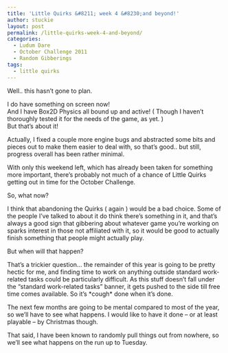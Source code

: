 ```yaml
---
title: 'Little Quirks &#8211; week 4 &#8230;and beyond!'
author: stuckie
layout: post
permalink: /little-quirks-week-4-and-beyond/
categories:
  - Ludum Dare
  - October Challenge 2011
  - Random Gibberings
tags:
  - little quirks
---
```

Well.. this hasn&#8217;t gone to plan.

I do have something on screen now!  
And I have Box2D Physics all bound up and active! ( Though I haven&#8217;t thoroughly tested it for the needs of the game, as yet. )  
But that&#8217;s about it!

Actually, I fixed a couple more engine bugs and abstracted some bits and pieces out to make them easier to deal with, so that&#8217;s good.. but still, progress overall has been rather minimal.

With only this weekend left, which has already been taken for something more important, there&#8217;s probably not much of a chance of Little Quirks getting out in time for the October Challenge.

So, what now?

I think that abandoning the Quirks ( again ) would be a bad choice. Some of the people I&#8217;ve talked to about it do think there&#8217;s something in it, and that&#8217;s always a good sign that gibbering about whatever game you&#8217;re working on sparks interest in those not affiliated with it, so it would be good to actually finish something that people might actually play.

But when will that happen?

That&#8217;s a trickier question&#8230; the remainder of this year is going to be pretty hectic for me, and finding time to work on anything outside standard work-related tasks could be particularly difficult. As this stuff doesn&#8217;t fall under the &#8220;standard work-related tasks&#8221; banner, it gets pushed to the side till free time comes available. So it&#8217;s \*cough\* done when it&#8217;s done.

The next few months are going to be mental compared to most of the year, so we&#8217;ll have to see what happens. I would like to have it done &#8211; or at least playable &#8211; by Christmas though.

That said, I have been known to randomly pull things out from nowhere, so we&#8217;ll see what happens on the run up to Tuesday.
